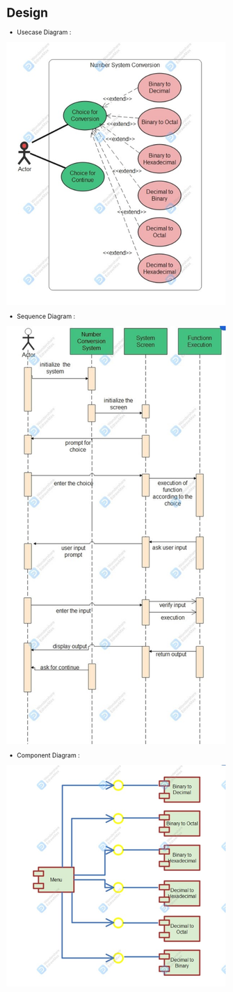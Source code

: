 # Design

* Usecase Diagram :

![UsecaseDiagram](https://github.com/Prapti312/Mini_Project/blob/main/2_Architecture/use_case_diagram.jpg)

* Sequence Diagram :

![SequenceDiagram](https://github.com/Prapti312/Mini_Project/blob/main/2_Architecture/Sequence_Diagram.jpg)

* Component Diagram :

![ComponentDiagram](https://github.com/Prapti312/Mini_Project/blob/main/2_Architecture/Component_Diagram.jpg)
